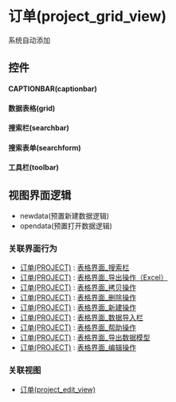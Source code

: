 # 订单(project_grid_view)  <!-- {docsify-ignore-all} -->


系统自动添加



## 控件
#### CAPTIONBAR(captionbar)
#### 数据表格(grid)
#### 搜索栏(searchbar)
#### 搜索表单(searchform)
#### 工具栏(toolbar)

## 视图界面逻辑
  * newdata(预置新建数据逻辑)
  * opendata(预置打开数据逻辑)


### 关联界面行为
  * [订单(PROJECT)](module/crm/project) : [表格界面_搜索栏](module/crm/project#界面行为)
  * [订单(PROJECT)](module/crm/project) : [表格界面_导出操作（Excel）](module/crm/project#界面行为)
  * [订单(PROJECT)](module/crm/project) : [表格界面_拷贝操作](module/crm/project#界面行为)
  * [订单(PROJECT)](module/crm/project) : [表格界面_删除操作](module/crm/project#界面行为)
  * [订单(PROJECT)](module/crm/project) : [表格界面_新建操作](module/crm/project#界面行为)
  * [订单(PROJECT)](module/crm/project) : [表格界面_数据导入栏](module/crm/project#界面行为)
  * [订单(PROJECT)](module/crm/project) : [表格界面_帮助操作](module/crm/project#界面行为)
  * [订单(PROJECT)](module/crm/project) : [表格界面_导出数据模型](module/crm/project#界面行为)
  * [订单(PROJECT)](module/crm/project) : [表格界面_编辑操作](module/crm/project#界面行为)

### 关联视图
  * [订单(project_edit_view)](app/view/project_edit_view)

<script>
 const { createApp } = Vue
  createApp({
    data() {
      return {

      }
    }
  }).use(ElementPlus).mount('#app')
</script>
